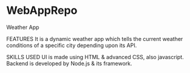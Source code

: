 # WebAppRepo
 Weather App
 
 FEATURES
 It is a dynamic weather app which tells the current weather conditions of a specific city depending upon its API.
 
 SKILLS USED
 UI is made using HTML & advanced CSS, also javascript.
 Backend is developed by Node.js & its framework.
 
 
